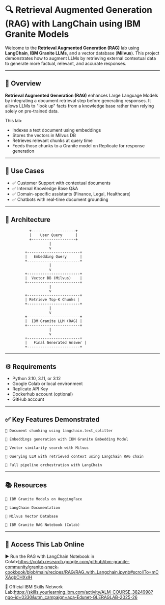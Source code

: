 # 🔍 Retrieval Augmented Generation (RAG) with LangChain using IBM Granite Models

Welcome to the **Retrieval Augmented Generation (RAG)** lab using **LangChain**, **IBM Granite LLMs**, and a vector database (**Milvus**). This project demonstrates how to augment LLMs by retrieving external contextual data to generate more factual, relevant, and accurate responses.

---

## 🚀 Overview

**Retrieval Augmented Generation (RAG)** enhances Large Language Models by integrating a document retrieval step before generating responses. It allows LLMs to "look up" facts from a knowledge base rather than relying solely on pre-trained data.

This lab:
- Indexes a text document using embeddings
- Stores the vectors in Milvus DB
- Retrieves relevant chunks at query time
- Feeds those chunks to a Granite model on Replicate for response generation

---

## 🧠 Use Cases

- ✅ Customer Support with contextual documents  
- ✅ Internal Knowledge Base Q&A  
- ✅ Domain-specific assistants (Finance, Legal, Healthcare)  
- ✅ Chatbots with real-time document grounding

---

## 🧱 Architecture

```text
           +--------------------+
           |    User Query      |
           +--------------------+
                    |
                    v
         +------------------------+
         |   Embedding Query      |
         +------------------------+
                    |
                    v
         +------------------------+
         |  Vector DB (Milvus)    |
         +------------------------+
                    |
                    v
         +------------------------+
         | Retrieve Top-K Chunks |
         +------------------------+
                    |
                    v
         +------------------------+
         |  IBM Granite LLM (RAG) |
         +------------------------+
                    |
                    v
         +------------------------+
         |   Final Generated Answer |
         +------------------------+
```
---
## ⚙️ Requirements

   - Python 3.10, 3.11, or 3.12
   - Google Colab or local environment
   - Replicate API Key
   - Dockerhub account (optional)
   - GitHub account

---
## ✅ Key Features Demonstrated

    🔹 Document chunking using langchain.text_splitter

    🔹 Embeddings generation with IBM Granite Embedding Model

    🔹 Vector similarity search with Milvus

    🔹 Querying LLM with retrieved context using LangChain RAG chain

    🔹 Full pipeline orchestration with LangChain

---
## 📚 Resources

    🔗 IBM Granite Models on HuggingFace

    🔗 LangChain Documentation

    🔗 Milvus Vector Database

    🔗 IBM Granite RAG Notebook (Colab)

---
## 🔗 Access This Lab Online

▶️ Run the RAG with LangChain Notebook in Colab:https://colab.research.google.com/github/ibm-granite-community/granite-snack-cookbook/blob/main/recipes/RAG/RAG_with_Langchain.ipynb#scrollTo=mCXAgbCHXxlH

📘 Official IBM Skills Network Lab:https://skills.yourlearning.ibm.com/activity/ALM-COURSE_3824998?ngo-id=0330&utm_campaign=aca-Edunet-GLERAGLAB-2025-26
